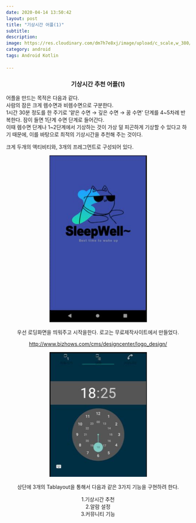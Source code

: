```yaml
---
date: 2020-04-14 13:50:42
layout: post
title: "기상시간 어플(1)"
subtitle:
description:
image: https://res.cloudinary.com/dm7h7e8xj/image/upload/c_scale,w_380/v1559820489/js-code_n83m7a.jpg
category: android
tags: Android Kotlin

---
```


<h3 align="center"> 기상시간 추천 어플(1)</h3>

어플을 만드는 목적은 다음과 같다.  
사람의 잠은 크게 렘수면과 비렘수면으로 구분한다.  
1시간 30분 정도를 한 주기로 '얕은 수면 → 깊은 수면 → 꿈 수면' 단계를 4~5차례 반복한다. 잠이 들면 1단계 수면 단계로 들어간다.  
이때 렘수면 단계나 1~2단계에서 기상하는 것이 가상 덜 피곤하게 기상할 수 있다고 하기 때문에, 이를 바탕으로 최적의 기상시간을 추천해 주는 것이다.
<br>

크게 두개의 액티비티와, 3개의 프레그먼트로 구성되어 있다.
<p align="center"><img src="..\assets\img\Android\2020-04-14-23-01-36.png"></p>
<!-- ![로딩](..\assets\img\Android\2020-04-14-23-01-36.png) -->
<p align="center">
우선  로딩화면을 띄워주고 시작을한다. 로고는 무료제작사이트에서 만들었다.</p>

<p align="center">
<a href="http://www.bizhows.com/cms/designcenter/logo_design/" target="_blank">http://www.bizhows.com/cms/designcenter/logo_design/</a></p>

<p align="center"><img src="..\assets\img\Android\2020-04-14-23-03-36.png"></p>
<!-- ![페이지](..\assets\img\Android\2020-04-14-23-03-36.png) -->
<p align="center">
상단에 3개의 Tablayout을 통해서 다음과 같은 3가지 기능을 구현하려 한다.</p>

<center>
1.기상시간 추천
<br>
2.알람 설정
<br>
3.커뮤니티 기능</center>

